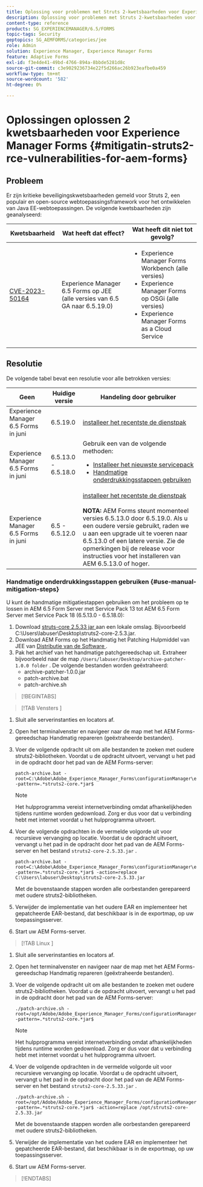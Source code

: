 ```yaml
---
title: Oplossing voor problemen met Struts 2-kwetsbaarheden voor Experience Manager Forms op JEE
description: Oplossing voor problemen met Struts 2-kwetsbaarheden voor Experience Manager Forms op JEE
content-type: reference
products: SG_EXPERIENCEMANAGER/6.5/FORMS
topic-tags: Security
geptopics: SG_AEMFORMS/categories/jee
role: Admin
solution: Experience Manager, Experience Manager Forms
feature: Adaptive Forms
exl-id: f3e4de41-49bd-4766-894a-8bbde5281d8c
source-git-commit: c3e9029236734e22f5d266ac26b923eafbe0a459
workflow-type: tm+mt
source-wordcount: '582'
ht-degree: 0%

---
```


# Oplossingen oplossen 2 kwetsbaarheden voor Experience Manager Forms {#mitigatin-struts2-rce-vulnerabilities-for-aem-forms}

## Probleem

Er zijn kritieke beveiligingskwetsbaarheden gemeld voor Struts 2, een populair en open-source webtoepassingsframework voor het ontwikkelen van Java EE-webtoepassingen. De volgende kwetsbaarheden zijn geanalyseerd:

| Kwetsbaarheid | Wat heeft dat effect? | Wat heeft dit niet tot gevolg? |
|---|---|---|
| [ CVE-2023-50164 ](https://cve.mitre.org/cgi-bin/cvename.cgi?name=2023-50164) | Experience Manager 6.5 Forms op JEE (alle versies van 6.5 GA naar 6.5.19.0) | <ul><li> Experience Manager Forms Workbench (alle versies)</li> <li> Experience Manager Forms op OSGi (alle versies) </li> <li> Experience Manager Forms as a Cloud Service </li> <ul> |

## Resolutie

De volgende tabel bevat een resolutie voor alle betrokken versies:

| Geen | Huidige versie | Handeling door gebruiker |
|---|---|---|
| Experience Manager 6.5 Forms in juni | 6.5.19.0 | [ installeer het recentste de dienstpak ](https://experienceleague.adobe.com/docs/experience-manager-65-lts/release-notes/aem-forms-current-service-pack-installation-instructions.html?lang=en) |
| Experience Manager 6.5 Forms in juni | 6.5.13.0 - 6.5.18.0 | Gebruik een van de volgende methoden: <ul><li>  <a href="https://experienceleague.adobe.com/docs/experience-manager-65-lts/release-notes/aem-forms-current-service-pack-installation-instructions.html?lang=en"> Installeer het nieuwste servicepack </a> </li> <li> <a href ="#use-manual-mitigation-steps"> Handmatige onderdrukkingsstappen gebruiken </a> |
| Experience Manager 6.5 Forms in juni | 6.5 - 6.5.12.0 | [ installeer het recentste de dienstpak ](https://experienceleague.adobe.com/docs/experience-manager-65-lts/release-notes/aem-forms-current-service-pack-installation-instructions.html?lang=en) </br> </br> **NOTA:** AEM Forms steunt momenteel versies 6.5.13.0 door 6.5.19.0. Als u een oudere versie gebruikt, raden we u aan een upgrade uit te voeren naar 6.5.13.0 of een latere versie. Zie de opmerkingen bij de release voor instructies voor het installeren van AEM 6.5.13.0 of hoger. |

### Handmatige onderdrukkingsstappen gebruiken {#use-manual-mitigation-steps}

U kunt de handmatige mitigatiestappen gebruiken om het probleem op te lossen in AEM 6.5 Form Server met Service Pack 13 tot AEM 6.5 Form Server met Service Pack 18 (6.5.13.0 - 6.5.18.0):

1. Download [ struts-core 2.5.33 jar ](https://repo1.maven.org/maven2/org/apache/struts/struts2-core/2.5.33/struts2-core-2.5.33.jar) aan een lokale omslag. Bijvoorbeeld C:\Users\labuser\Desktop\struts2-core-2.5.3.jar.
1. Download AEM Forms op het Handmatig het Patching Hulpmiddel van JEE van [ Distributie van de Software ](https://experience.adobe.com/#/downloads/content/software-distribution/en/aem.html?package=/content/software-distribution/en/details.html/content/dam/aem/public/adobe/packages/cq650/servicepack/fd/patch_utility/archive-patcher-1.0.0.zip).
1. Pak het archief van het handmatige patchgereedschap uit. Extraheer bijvoorbeeld naar de map `/Users/labuser/Desktop/archive-patcher-1.0.0 folder` . De volgende bestanden worden geëxtraheerd:
   * archive-patcher-1.0.0.jar
   * patch-archive.bat
   * patch-archive.sh

>[!BEGINTABS]

>[!TAB  Vensters ]

1. Sluit alle serverinstanties en locators af.

1. Open het terminalvenster en navigeer naar de map met het AEM Forms-gereedschap Handmatig repareren (geëxtraheerde bestanden).

1. Voer de volgende opdracht uit om alle bestanden te zoeken met oudere struts2-bibliotheken. Voordat u de opdracht uitvoert, vervangt u het pad in de opdracht door het pad van de AEM Forms-server:


   ```
   patch-archive.bat -root=C:\Adobe\Adobe_Experience_Manager_Forms\configurationManager\export -pattern=.*struts2-core.*jar$
   ```

   >[!NOTE]
   >
   >
   >Het hulpprogramma vereist internetverbinding omdat afhankelijkheden tijdens runtime worden gedownload. Zorg er dus voor dat u verbinding hebt met internet voordat u het hulpprogramma uitvoert.

1. Voer de volgende opdrachten in de vermelde volgorde uit voor recursieve vervanging op locatie. Voordat u de opdracht uitvoert, vervangt u het pad in de opdracht door het pad van de AEM Forms-server en het bestand `struts2-core-2.5.33.jar` .



   ```
   patch-archive.bat -root=C:\Adobe\Adobe_Experience_Manager_Forms\configurationManager\export -pattern=.*struts2-core.*jar$ -action=replace C:\Users\labuser\Desktop\struts2-core-2.5.33.jar
   ```

   Met de bovenstaande stappen worden alle oorbestanden gerepareerd met oudere struts2-bibliotheken.

1. Verwijder de implementatie van het oudere EAR en implementeer het gepatcheerde EAR-bestand, dat beschikbaar is in de exportmap, op uw toepassingsserver.

1. Start uw AEM Forms-server.

>[!TAB  Linux ]

1. Sluit alle serverinstanties en locators af.

1. Open het terminalvenster en navigeer naar de map met het AEM Forms-gereedschap Handmatig repareren (geëxtraheerde bestanden).

1. Voer de volgende opdracht uit om alle bestanden te zoeken met oudere struts2-bibliotheken. Voordat u de opdracht uitvoert, vervangt u het pad in de opdracht door het pad van de AEM Forms-server:


   ```
   ./patch-archive.sh -root=/opt/Adobe/Adobe_Experience_Manager_Forms/configurationManager/export/ -pattern=.*struts2-core.*jar$
   ```

   >[!NOTE]
   >
   >
   >Het hulpprogramma vereist internetverbinding omdat afhankelijkheden tijdens runtime worden gedownload. Zorg er dus voor dat u verbinding hebt met internet voordat u het hulpprogramma uitvoert.

1. Voer de volgende opdrachten in de vermelde volgorde uit voor recursieve vervanging op locatie. Voordat u de opdracht uitvoert, vervangt u het pad in de opdracht door het pad van de AEM Forms-server en het bestand `struts2-core-2.5.33.jar` .



   ```
   ./patch-archive.sh -root=/opt/Adobe/Adobe_Experience_Manager_Forms/configurationManager/export/ -pattern=.*struts2-core.*jar$ -action=replace /opt/struts2-core-2.5.33.jar
   ```

   Met de bovenstaande stappen worden alle oorbestanden gerepareerd met oudere struts2-bibliotheken.

1. Verwijder de implementatie van het oudere EAR en implementeer het gepatcheerde EAR-bestand, dat beschikbaar is in de exportmap, op uw toepassingsserver.

1. Start uw AEM Forms-server.

>[!ENDTABS]




<!-- 
### Manual patching tool 


>[!BEGINTABS]

>[!TAB Windows]

    ```
    
    patch-archive.bat [-root=dir-or-file] [-pattern=regex] [-action=list(default)|delete|replace <replacement-file>]

    ```

* **dir-or-file**: Specifies path of directory containing multiple archives to patch. The default path for AEM Forms on JEE is <>. 
* **regex**: Specifies regular expression identifying a file or an archive entry to patch. It is tested against each file's or archive entry's absolute path. For example, the pattern `.*struts2-core-2.5.30.jar$` search for all the lines that end with the exact string `struts2-core-2.5.30.jar`.
* **list**: Lists the matched files or archive entries. It recursively searches for and reports all instances of the supplied pattern matched in any entry present in any archive file (zip/jar/war/ear) inside the supplied root directory. No changes are made to any file. It is the default action of the tool, when no action is specified.
* **delete**: Deletes the matched files or archive entries. If the matched entity is an archive, deletion happens before traversing it. This prevents any potentially matching entries inside it from being reported.  
* **replace**: Substitutes the matched files or archive entries with the supplied replacement. If the matched entity is an archive, replacement happens before traversing it. This prevents any potentially matching entries inside it from being reported.

>[!TAB macOS]

    ```
    
    patch-archive.sh [-root=dir-or-file] [-pattern=regex] [-action=list(default)|delete|replace <replacement-file>]

    ```

* **dir-or-file**: Specifies path of directory containing multiple archives to patch. The default path for AEM Forms on JEE is <>. 
* **regex**: Specifies regular expression identifying a file or an archive entry to patch. It is tested against each file's or archive entry's absolute path. For example, the pattern `.*struts2-core-2.5.30.jar$` search for all the lines that end with the exact string `struts2-core-2.5.30.jar`.
* **list**: Lists the matched files or archive entries. It recursively searches for and reports all instances of the supplied pattern matched in any entry present in any archive file (zip/jar/war/ear) inside the supplied root directory. No changes are made to any file. It is the default action of the tool, when no action is specified.
* **delete**: Deletes the matched files or archive entries. If the matched entity is an archive, deletion happens before traversing it. This prevents any potentially matching entries inside it from being reported.  
* **replace**: Substitutes the matched files or archive entries with the supplied replacement. If the matched entity is an archive, replacement happens before traversing it. This prevents any potentially matching entries inside it from being reported.  

>[!TAB Linux]

    ```
    
    patch-archive.sh [-root=dir-or-file] [-pattern=regex] [-action=list(default)|delete|replace <replacement-file>]

    ```

* **dir-or-file**: Specifies path of directory containing multiple archives to patch. The default path for AEM Forms on JEE is <>. 
* **regex**: Specifies regular expression identifying a file or an archive entry to patch. It is tested against each file's or archive entry's absolute path. For example, the pattern `.*struts2-core-2.5.30.jar$` search for all the lines that end with the exact string `struts2-core-2.5.30.jar`.
* **list**: Lists the matched files or archive entries. It recursively searches for and reports all instances of the supplied pattern matched in any entry present in any archive file (zip/jar/war/ear) inside the supplied root directory. No changes are made to any file. It is the default action of the tool, when no action is specified.
* **delete**: Deletes the matched files or archive entries. If the matched entity is an archive, deletion happens before traversing it. This prevents any potentially matching entries inside it from being reported.  
* **replace**: Substitutes the matched files or archive entries with the supplied replacement. If the matched entity is an archive, replacement happens before traversing it. This prevents any potentially matching entries inside it from being reported.  



>[!ENDTABS]









-->
